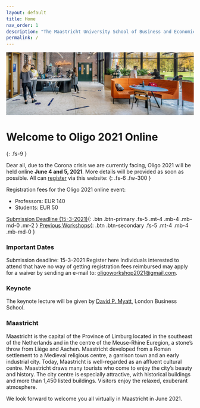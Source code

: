 ```yaml
---
layout: default
title: Home
nav_order: 1
description: "The Maastricht University School of Business and Economics is proud to host the Oligo Workshop 2021, June 4 and 5, 2021."
permalink: /
---
```


<picture>
  <source srcset="/img/header.webp" type="image/webp">
  <img src="/img/header.jpg" alt="Maastricht University">
</picture>

# Welcome to Oligo 2021 Online
{: .fs-9 }

Dear all, due to the Corona crisis we are currently facing, Oligo 2021 will be held online **June 4 and 5, 2021**. More details will be provided as soon as possible. All can [register](/registration) via this website:
{: .fs-6 .fw-300 }

Registration fees for the Oligo 2021 online event:
- Professors: EUR 140
- Students: EUR 50

[Submission Deadline (15-3-2021)](call-for-papers){: .btn .btn-primary .fs-5 .mt-4 .mb-4 .mb-md-0 .mr-2 } [Previous Workshops](previous-workshops){: .btn .btn-secondary .fs-5 .mt-4 .mb-4 .mb-md-0 }

### Important Dates

Submission deadline: 15-3-2021
Register here
Individuals interested to attend that have no way of getting registration fees reimbursed may apply for a waiver by sending an e-mail to: oligoworkshop2021@gmail.com.

### Keynote

The keynote lecture will be given by [David P. Myatt](https://www.london.edu/faculty-and-research/faculty-profiles/m/myatt-dp), London Business School. 

### Maastricht

Maastricht is the capital of the Province of Limburg located in the southeast of the Netherlands and in the centre of the Meuse-Rhine Euregion, a stone’s throw from Liège and Aachen. Maastricht developed from a Roman settlement to a Medieval religious centre, a garrison town and an early industrial city. Today, Maastricht is well-regarded as an affluent cultural centre. Maastricht draws many tourists who come to enjoy the city’s beauty and history. The city centre is especially attractive, with historical buildings and more than 1,450 listed buildings. Visitors enjoy the relaxed, exuberant atmosphere.

We look forward to welcome you all virtually in Maastricht in June 2021.
